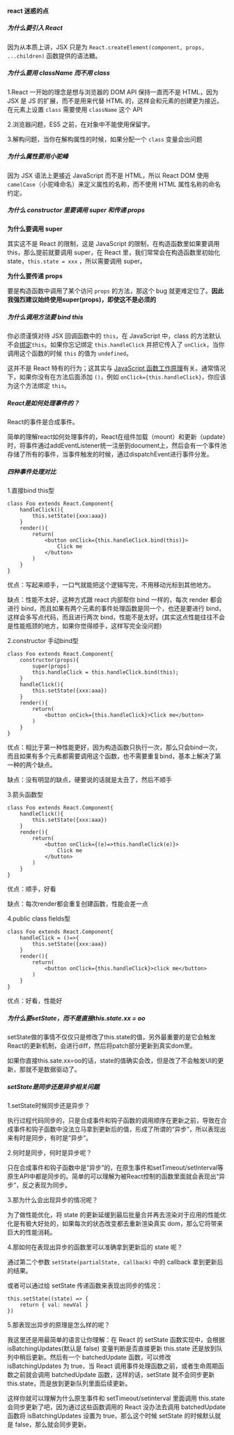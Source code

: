 #### react 迷惑的点

##### 为什么要引入 React

因为从本质上讲，JSX 只是为 `React.createElement(component, props, ...children)` 函数提供的语法糖。

##### 为什么要用 className 而不用 class

1.React 一开始的理念是想与浏览器的 DOM API 保持一直而不是 HTML，因为 JSX 是 JS 的扩展，而不是用来代替 HTML 的，这样会和元素的创建更为接近。在元素上设置 `class` 需要使用 `className` 这个 API

2.浏览器问题，ES5 之前，在对象中不能使用保留字。

3.解构问题，当你在解构属性的时候，如果分配一个 `class` 变量会出问题

##### 为什么属性要用小驼峰

因为 JSX 语法上更接近 JavaScript 而不是 HTML，所以 React DOM 使用 `camelCase`（小驼峰命名）来定义属性的名称，而不使用 HTML 属性名称的命名约定。

##### 为什么 constructor 里要调用 super 和传递 props

**为什么要调用 super**

其实这不是 React 的限制，这是 JavaScript 的限制，在构造函数里如果要调用 this，那么提前就要调用 super，在 React 里，我们常常会在构造函数里初始化 state，`this.state = xxx` ，所以需要调用 super。

**为什么要传递 props**

要是构造函数中调用了某个访问 `props` 的方法，那这个 bug 就更难定位了。**因此我强烈建议始终使用super(props)，即使这不是必须的**

##### 为什么调用方法要 bind this

你必须谨慎对待 JSX 回调函数中的 `this`，在 JavaScript 中，class 的方法默认不会[绑定](https://link.juejin.im?target=https%3A%2F%2Fdeveloper.mozilla.org%2Fen%2Fdocs%2FWeb%2FJavaScript%2FReference%2FGlobal_objects%2FFunction%2Fbind)`this`。如果你忘记绑定 `this.handleClick` 并把它传入了 `onClick`，当你调用这个函数的时候 `this` 的值为 `undefined`。

这并不是 React 特有的行为；这其实与 [JavaScript 函数工作原理](https://link.juejin.im?target=https%3A%2F%2Fwww.smashingmagazine.com%2F2014%2F01%2Funderstanding-javascript-function-prototype-bind%2F)有关。通常情况下，如果你没有在方法后面添加 `()`，例如 `onClick={this.handleClick}`，你应该为这个方法绑定 `this`。

##### React是如何处理事件的？

React的事件是合成事件。

简单的理解react如何处理事件的，React在组件加载（mount）和更新（update）时，将事件通过addEventListener统一注册到document上，然后会有一个事件池存储了所有的事件，当事件触发的时候，通过dispatchEvent进行事件分发。

##### 四种事件处理对比

1.直接bind this型

```
class Foo extends React.Component{
	handleClick(){
		this.setState({xxx:aaa})
	}
	render(){
		return(
			<button onClick={this.handleClick.bind(this)}>
				Click me
			</button>
		)
	}
}
```

优点：写起来顺手，一口气就能把这个逻辑写完，不用移动光标到其他地方。

缺点：性能不太好，这种方式跟 react 内部帮你 bind 一样的，每次 render 都会进行 bind，而且如果有两个元素的事件处理函数是同一个，也还是要进行 bind，这样会多写点代码，而且进行两次 bind，性能不是太好。(其实这点性能往往不会是性能瓶颈的地方，如果你觉得顺手，这样写完全没问题)

2.constructor 手动bind型

```
class Foo extends React.Component{
	constructor(props){
		super(props)
		this.handleClick = this.handleClick.bind(this);
	}
	handleClick(){
		this.setState({xxx:aaa})
	}
	render(){
		return(
			<button onCick={this.handleClick}>Click me</button>
		)
	}
}
```

优点：相比于第一种性能更好，因为构造函数只执行一次，那么只会bind一次，而且如果有多个元素都需要调用这个函数，也不需要重复bind，基本上解决了第一种的两个缺点。

缺点：没有明显的缺点，硬要说的话就是太丑了，然后不顺手

3.箭头函数型

```
class Foo extends React.Component{
	handleClick(){
		this.setState({xxx:aaa})
	}
	render(){
		return(
			<button onClick={(e)=>this.handleClick(e)}>
				Click me
			</button>
		)
	}
}
```

优点：顺手，好看

缺点：每次render都会重复创建函数，性能会差一点

4.public class fields型

```
class Foo extends React.Component{
	handleClick = ()=>{
		this.setState({xxx:aaa})
	}
	render(){
		return(
			<button onClick={this.handleClick}>click me</button>
		)
	}
}
```

优点：好看，性能好

##### 为什么要setState，而不是直接this.state.xx = oo

setState做的事情不仅仅只是修改了this.state的值，另外最重要的是它会触发React的更新机制，会进行diff，然后将patch部分更新到真实dom里。

如果你直接this.sate.xx=oo的话，state的值确实会改，但是改了不会触发UI的更新，那就不是数据驱动了。

##### setState是同步还是异步相关问题

1.setState时候同步还是异步？

执行过程代码同步的，只是合成事件和钩子函数的调用顺序在更新之前，导致在合成事件和钩子函数中没法立马拿到更新后的值，形成了所谓的“异步”，所以表现出来有时是同步，有时是“异步”。

2.何时是同步，何时是异步呢？

只在合成事件和钩子函数中是“异步”的，在原生事件和setTimeout/setInterval等原生API中都是同步的。简单的可以理解为被React控制的函数里面就会表现出“异步”，反之表现为同步。

3.那为什么会出现异步的情况呢？

为了做性能优化，将 state 的更新延缓到最后批量合并再去渲染对于应用的性能优化是有极大好处的，如果每次的状态改变都去重新渲染真实 dom，那么它将带来巨大的性能消耗。

4.那如何在表现出异步的函数里可以准确拿到更新后的 state 呢？

通过第二个参数 `setState(partialState, callback)` 中的 callback 拿到更新后的结果。

或者可以通过给 setState 传递函数来表现出同步的情况：

```
this.setState((state) => {
	return { val: newVal }
})
```

5.那表现出异步的原理是怎么样的呢？

我这里还是用最简单的语言让你理解：在 React 的 setState 函数实现中，会根据 isBatchingUpdates(默认是 false) 变量判断是否直接更新 this.state 还是放到队列中稍后更新。然后有一个 batchedUpdate 函数，可以修改 isBatchingUpdates 为 true，当 React 调用事件处理函数之前，或者生命周期函数之前就会调用 batchedUpdate 函数，这样的话，setState 就不会同步更新 this.state，而是放到更新队列里面后续更新。

这样你就可以理解为什么原生事件和 setTimeout/setinterval 里面调用 this.state 会同步更新了吧，因为通过这些函数调用的 React 没办法去调用 batchedUpdate 函数将 isBatchingUpdates 设置为 true，那么这个时候 setState 的时候默认就是 false，那么就会同步更新。
